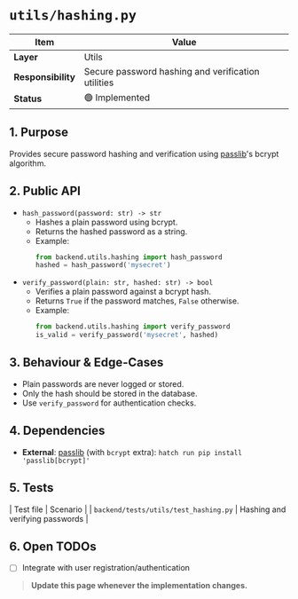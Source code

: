 <!-- filepath: c:\Users\00010654\Documents\Git\ReViewPoint\docs\backend\utils\hashing.py.md -->
# `utils/hashing.py`

| Item | Value |
|------|-------|
| **Layer** | Utils |
| **Responsibility** | Secure password hashing and verification utilities |
| **Status** | 🟢 Implemented |

## 1. Purpose  
Provides secure password hashing and verification using [passlib]'s bcrypt algorithm.

## 2. Public API  
- `hash_password(password: str) -> str`
    - Hashes a plain password using bcrypt.
    - Returns the hashed password as a string.
    - Example:
      ```python
      from backend.utils.hashing import hash_password
      hashed = hash_password('mysecret')
      ```
- `verify_password(plain: str, hashed: str) -> bool`
    - Verifies a plain password against a bcrypt hash.
    - Returns `True` if the password matches, `False` otherwise.
    - Example:
      ```python
      from backend.utils.hashing import verify_password
      is_valid = verify_password('mysecret', hashed)
      ```

## 3. Behaviour & Edge-Cases  
- Plain passwords are never logged or stored.
- Only the hash should be stored in the database.
- Use `verify_password` for authentication checks.

## 4. Dependencies  
- **External**: [passlib] (with `bcrypt` extra): `hatch run pip install 'passlib[bcrypt]'`

## 5. Tests  
| Test file | Scenario |
| `backend/tests/utils/test_hashing.py` | Hashing and verifying passwords |

## 6. Open TODOs  
- [ ] Integrate with user registration/authentication

[passlib]: https://passlib.readthedocs.io/en/stable/

> **Update this page whenever the implementation changes.**
